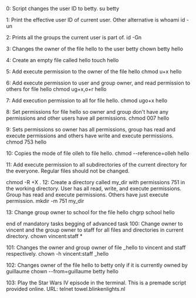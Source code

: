 0: Script changes the user ID to betty. su betty

1: Print the effective user ID of current user. Other alternative is whoami id -un

2: Prints all the groups the current user is part of. id -Gn

3: Changes the owner of the file hello to the user betty chown betty hello

4: Create an empty file called hello touch hello

5: Add execute permission to the owner of the file hello chmod u+x hello

6: Add execute permission to user and group owner, and read permission to others for file hello chmod ug+x,o+r hello

7: Add execution permission to all for file hello. chmod ugo+x hello

8: Set permissions for file hello so owner and group don't have any permissions and other users have all permissions. chmod 007 hello

9: Sets permissions so owner has all permissions, group has read and execute permissions and others have write and execute permissions. chmod 753 hello

10: Copies the mode of file olleh to file hello. chmod --reference=olleh hello

11: Add execute permission to all subdirectories of the current directory for the everyone. Regular files should not be changed.

 chmod -R +X .
12: Create a directory called my_dir with permissions 751 in the working directory. User has all read, write, and execute permissions. Group has read and execute permissions. Others have just execute permission. mkdir -m 751 my_dir

13: Change group owner to school for the file hello chgrp school hello

 end of mandatory tasks
 begging of advanced task
100: Change owner to vincent and the group owner to staff for all files and directories in current directory. chown vincent:staff *

101: Changes the owner and group owner of file _hello to vincent and staff respectively. chown -h vincent:staff _hello

102: Changes owner of the file hello to betty only if it is currently owned by guillaume chown --from=guillaume betty hello

103: Play the Star Wars IV episode in the terminal. This is a premade script provided online. URL: telnet towel.blinkenlights.nl